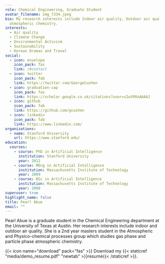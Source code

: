 ```yaml
---
role: Chemical Engineering, Graduate Student
avatar_filename: img_7334.jpeg
bio: My research interests include Indoor air quality, Outdoor air quality and
  atmospheric chemistry.
interests:
  - Air quality
  - Climate Change
  - Environmental Activism
  - Sustainability
  - Korean Dramas and Travel
social:
  - icon: envelope
    icon_pack: fas
    link: /#contact
  - icon: twitter
    icon_pack: fab
    link: https://twitter.com/GeorgeCushen
  - icon: graduation-cap
    icon_pack: fas
    link: https://scholar.google.co.uk/citations?user=sIwtMXoAAAAJ
  - icon: github
    icon_pack: fab
    link: https://github.com/gcushen
  - icon: linkedin
    icon_pack: fab
    link: https://www.linkedin.com/
organizations:
  - name: Stanford University
    url: https://www.stanford.edu/
education:
  courses:
    - course: PhD in Artificial Intelligence
      institution: Stanford University
      year: 2012
    - course: MEng in Artificial Intelligence
      institution: Massachusetts Institute of Technology
      year: 2009
    - course: BSc in Artificial Intelligence
      institution: Massachusetts Institute of Technology
      year: 2008
superuser: true
highlight_name: false
title: Pearl Abue
email: ""
---
```

Pearl Abue is a graduate student in the Chemical Engineering department at the University of Texas at Austin. Her research interests include indoor and outdoor air quality. She is a 2nd year masters student in the Atmospheric and Physico-chemical processes group which studies gas phase and particle phase atmospheric chemistry.

{{< icon name="download" pack="fas" >}} Download my {{< staticref "media/demo_resume.pdf" "newtab" >}}resumé{{< /staticref >}}.